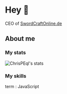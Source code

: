 # Hey 👋

CEO of [SwordCraftOnline.de]

## About me

### My stats

<img aligin="left" alt="ChrisPEql's stats" src="https://github-readme-stats.vercel.app/api?username=ChrisPEql&show_icons=true&theme=dark&hide_border=true">

### My skills

term
: JavaScript


[SwordCraftOnline.de]: https://swordcraftonline.de
